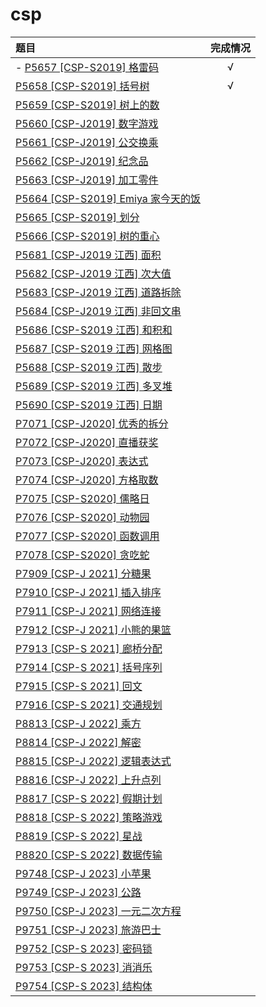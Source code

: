 # csp

| 题目 | 完成情况 |
| :--- | :------: |
| - [P5657 [CSP-S2019] 格雷码](https://www.luogu.com.cn/problem/P5657) | √ |
| [P5658 [CSP-S2019] 括号树](https://www.luogu.com.cn/problem/P5658)| √ |
| [P5659 [CSP-S2019] 树上的数](https://www.luogu.com.cn/problem/P5659)||
| [P5660 [CSP-J2019] 数字游戏](https://www.luogu.com.cn/problem/P5660)||
| [P5661 [CSP-J2019] 公交换乘](https://www.luogu.com.cn/problem/P5661)||
| [P5662 [CSP-J2019] 纪念品](https://www.luogu.com.cn/problem/P5662)||
| [P5663 [CSP-J2019] 加工零件](https://www.luogu.com.cn/problem/P5663)||
| [P5664 [CSP-S2019] Emiya 家今天的饭](https://www.luogu.com.cn/problem/P5664)||
| [P5665 [CSP-S2019] 划分](https://www.luogu.com.cn/problem/P5665)||
| [P5666 [CSP-S2019] 树的重心](https://www.luogu.com.cn/problem/P5666)||
| [P5681 [CSP-J2019 江西] 面积](https://www.luogu.com.cn/problem/P5681)||
| [P5682 [CSP-J2019 江西] 次大值](https://www.luogu.com.cn/problem/P5682)||
| [P5683 [CSP-J2019 江西] 道路拆除](https://www.luogu.com.cn/problem/P5683)||
| [P5684 [CSP-J2019 江西] 非回文串](https://www.luogu.com.cn/problem/P5684)||
| [P5686 [CSP-S2019 江西] 和积和](https://www.luogu.com.cn/problem/P5686)||
| [P5687 [CSP-S2019 江西] 网格图](https://www.luogu.com.cn/problem/P5687)||
| [P5688 [CSP-S2019 江西] 散步](https://www.luogu.com.cn/problem/P5688)||
| [P5689 [CSP-S2019 江西] 多叉堆](https://www.luogu.com.cn/problem/P5689)||
| [P5690 [CSP-S2019 江西] 日期](https://www.luogu.com.cn/problem/P5690)||
| [P7071 [CSP-J2020] 优秀的拆分](https://www.luogu.com.cn/problem/P7071)||
| [P7072 [CSP-J2020] 直播获奖](https://www.luogu.com.cn/problem/P7072)||
| [P7073 [CSP-J2020] 表达式](https://www.luogu.com.cn/problem/P7073)||
| [P7074 [CSP-J2020] 方格取数](https://www.luogu.com.cn/problem/P7074)||
| [P7075 [CSP-S2020] 儒略日](https://www.luogu.com.cn/problem/P7075)||
| [P7076 [CSP-S2020] 动物园](https://www.luogu.com.cn/problem/P7076)||
| [P7077 [CSP-S2020] 函数调用](https://www.luogu.com.cn/problem/P7077)||
| [P7078 [CSP-S2020] 贪吃蛇](https://www.luogu.com.cn/problem/P7078)||
| [P7909 [CSP-J 2021] 分糖果](https://www.luogu.com.cn/problem/P7909)||
| [P7910 [CSP-J 2021] 插入排序](https://www.luogu.com.cn/problem/P7910)||
| [P7911 [CSP-J 2021] 网络连接](https://www.luogu.com.cn/problem/P7911)||
| [P7912 [CSP-J 2021] 小熊的果篮](https://www.luogu.com.cn/problem/P7912)||
| [P7913 [CSP-S 2021] 廊桥分配](https://www.luogu.com.cn/problem/P7913)||
| [P7914 [CSP-S 2021] 括号序列](https://www.luogu.com.cn/problem/P7914)||
| [P7915 [CSP-S 2021] 回文](https://www.luogu.com.cn/problem/P7915)||
| [P7916 [CSP-S 2021] 交通规划](https://www.luogu.com.cn/problem/P7916)||
| [P8813 [CSP-J 2022] 乘方](https://www.luogu.com.cn/problem/P8813)||
| [P8814 [CSP-J 2022] 解密](https://www.luogu.com.cn/problem/P8814)||
| [P8815 [CSP-J 2022] 逻辑表达式](https://www.luogu.com.cn/problem/P8815)||
| [P8816 [CSP-J 2022] 上升点列](https://www.luogu.com.cn/problem/P8816)||
| [P8817 [CSP-S 2022] 假期计划](https://www.luogu.com.cn/problem/P8817)||
| [P8818 [CSP-S 2022] 策略游戏](https://www.luogu.com.cn/problem/P8818)||
| [P8819 [CSP-S 2022] 星战](https://www.luogu.com.cn/problem/P8819)||
| [P8820 [CSP-S 2022] 数据传输](https://www.luogu.com.cn/problem/P8820)||
| [P9748 [CSP-J 2023] 小苹果](https://www.luogu.com.cn/problem/P9748)||
| [P9749 [CSP-J 2023] 公路](https://www.luogu.com.cn/problem/P9749)||
| [P9750 [CSP-J 2023] 一元二次方程](https://www.luogu.com.cn/problem/P9750)||
| [P9751 [CSP-J 2023] 旅游巴士](https://www.luogu.com.cn/problem/P9751)||
| [P9752 [CSP-S 2023] 密码锁](https://www.luogu.com.cn/problem/P9752)||
| [P9753 [CSP-S 2023] 消消乐](https://www.luogu.com.cn/problem/P9753)||
| [P9754 [CSP-S 2023] 结构体](https://www.luogu.com.cn/problem/P9754)||